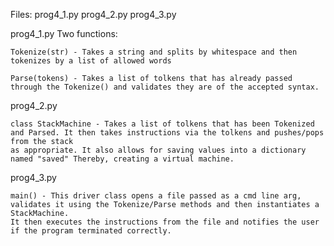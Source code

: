 Files: prog4_1.py prog4_2.py prog4_3.py

prog4_1.py
  Two functions:
  
    Tokenize(str) - Takes a string and splits by whitespace and then tokenizes by a list of allowed words
  
    Parse(tokens) - Takes a list of tolkens that has already passed through the Tokenize() and validates they are of the accepted syntax.
    
prog4_2.py

    class StackMachine - Takes a list of tolkens that has been Tokenized and Parsed. It then takes instructions via the tolkens and pushes/pops from the stack
    as appropriate. It also allows for saving values into a dictionary named "saved" Thereby, creating a virtual machine.
  
prog4_3.py

    main() - This driver class opens a file passed as a cmd line arg, validates it using the Tokenize/Parse methods and then instantiates a StackMachine.
    It then executes the instructions from the file and notifies the user if the program terminated correctly.